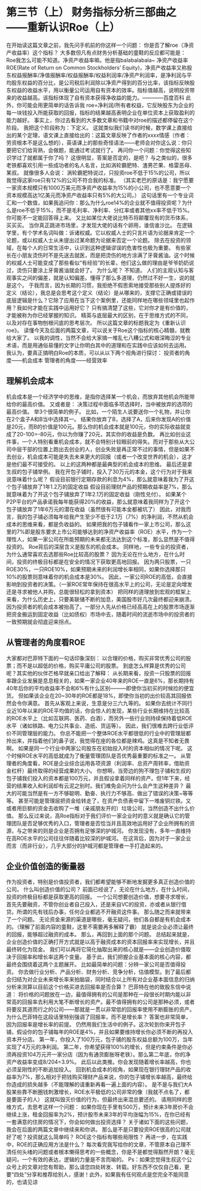 # 第三节（上） 财务指标分析三部曲之——重新认识Roe（上）

在开始读这篇文章之前，我先问手机前的你这样一个问题：
你是否了解roe（净资产收益率）这个指标？
大多数但凡有点财务分析基础的童鞋的反应都可能是：
Roe我怎么可能不知道。净资产收益率嘛。他是指balabalabala~
净资产收益率ROE(Rate of Return on Common Stockholders’ Equity)，净资产收益率又称股东权益报酬率/净值报酬率/权益报酬率/权益利润率/净资产利润率，是净利润与平均股东权益的百分比，是公司税后利润除以净资产得到的百分比率，该指标反映股东权益的收益水平，用以衡量公司运用自有资本的效率。指标值越高，说明投资带来的收益越高。该指标体现了自有资本获得净收益的能力。————百度百科
此外，你可能会用更简单的话告诉我
roe=净利润/所有者权益，它反映股东为企业的每一块钱投入所能获取的回报，指标的结果越高表明企业在单位资本上获取盈利的能力越好。
事实上，你过去看到的大多数文章和书籍中对roe的描述都停留在这个阶段。
我把这个阶段称为：下定义。
这就类似我们读书的时候，数学课上直接给出的某个定理，语文课上直接给出的：这篇文章反映了作者的xxxx情感（作者：劳资根本不是这么想的），英语课上的那些奇怪语法——老师会对你这么说：你只要把它们给背熟，会做题，能通过考试就行了。
再问你一个问题：你觉得这些知识学过了就都属于你了吗？
这很明显，答案是否定的，是吧？
与之类似的，很多老铁都喜欢引用一些成功者的名人名言，比如涡轮霸肥特、渣男芒果、格雷恶母、某叔。
就像很多人会说：
涡轮霸肥特说过，只投资roe不低于15%的公司，所以我觉得这家roe只有12%的公司不符合我的标准。
（其实老巴的原话是：我宁愿要一家资本规模只有1000万美元而净资产收益率为15%的小公司，也不愿意要一个资本规模高达1亿美元而净资产收益率只有5%的大公司。）
这句话里有一个专业词汇和一个数值，如果我追问你：那么为什么roe14%的企业就不值得投资呢？为什么是roe不低于15%，而不是毛利率、净利率、分红率或者其他xx率不低于15%。
你可能不一定能回答得上来。
又比如某位大佬说比特币将颠覆现有的货币体系，买买买。
当你真正跳进市场里，才发现大佬的话有个卵用，谁信谁沙比。
在逻辑学里，有个学术名词叫做：诉诸权威。它以权威人士的只言片语为论据来肯定一个论题，或以权威人士从未提出过某命题为论据来否定一个论题。
除去在投资的领域，在每个人的日常生活中，认识到这种逻辑谬误的危害性也极为重要。
有些家长在小朋友烫伤时不是先送去就医，而是把烫伤的地方涂满了牙膏酱油。这个时候的权威人士可能变成了那些看似“有经验”的长辈，他们这么做的理由是爷爷奶奶说过，烫伤只要涂上牙膏酱油就会好了。
为什么呢？
不知道。
人们的主观认知与客观事实之间的偏差，就是认知偏差。懂得了那么多道理，仍然过不好一生，说的就是这个。
于我而言，因为长期的习惯，我拒绝不假思索地接受那些别人提炼好的定义（结论），我总是会思考这个定义（结论）是从哪来的，支撑它正确或错误的底层逻辑是什么？它除了应用在当下这个案例里，还能同样地在哪些领域里也起作用？我如何才能在实践中运用好它？
只有搞清楚了这些，它对你才是有价值的，才能被称为你已经掌握的知识。
精英与底层最大的区别，在于思维方式的不同，以及对存在事物刨根问底的思考层次。
所以这篇文章的标题我定为《重新认识roe》。
读懂今天及后面的两篇文章，可以说关于Roe这个指标的核心精髓，就教给大家了。
以我的调性，当然不会给大家搞一堆乱七八糟公式和艰深晦涩的专业术语，而是用通俗易懂的文字让你明白其中的道理和在实践中应该如何去运用。
我认为，要真正搞明白Roe的本质，可以从以下两个视角进行探讨：
投资者的角度——机会成本
管理者的角度——经营效率

## 理解机会成本
机会成本是一个经济学中的思维，是指你选择某一个机会，而放弃其他机会所能带给你的最高价值。
又或者是：
决策过程中面临多项选择时，当中被放弃的选项的最高价值。
举3个很简单的例子。
比如，一个陌生人说要送你一个礼物，并让你在2个盒子A和B当中选择其一。
结果你放弃了B，选择了A，后来你发现A的价值是20元，而B的价值是100元。那么你的机会成本就是100元，你的实际收益就变成了20-100=-80元，你以为你赚了20元，其实你的收益是负数。
再比如创业这件事，一个人特别看重机会成本，就不会特别计较眼前的得失。而对于那些从大公司中层干部的位置上跑出去创业的人，创业失败是再正常不过的事情，但是如果不去创业，机会成本可能是失去未来更大的回报（或者一个改变世界的机会），这才是他们最不可接受的。
以上的这两种都是最典型的机会成本的思维。
最后还是拿生叔的包子铺举例。
我在开包子铺时，投入了30万元的本金，这个行为对于我来说意味着什么呢？
假设目前银行定期存款的利息为4%，那么就意味着我为了开这个包子铺放弃了1年1.2万的固定收益
假设目前理财产品的预期收益率是7%，那么就意味着为了开这个包子铺放弃了1年2.1万的固定收益（刚性兑付）。
如果某个P2P平台的产品承诺我每年能获得20%的收益，那么就意味着我同样为了开这个包子铺放弃了1年6万元的潜在收益（虽然很有可能本金都被坑了）
因此，对我而言，我的包子铺必须每年给我产生至少不低于2.1万（7%）的净利润，不然从机会成本的思维来看，都是负收益的。
如果把我的包子铺看作一家上市公司，那么这里的7%即是股东要求上市公司能够达到的净资产收益率（ROE）水平，作为一个理性人，如果一家公司在所能预期的未来都无法达到这个标准，那么显然是不值得投资的。
Roe背后的深层含义是股东的机会成本。
同样地，一些专业的投资者，为什么通常喜欢去选那些Roe比较高的股票？
因为无论在什么地方，在什么时间，投资的终极目标都是在安全的情况下获取更高地回报。
因为两只股票，一只ROE30%，一只ROE10%，如果预期未来的利润增长率相同，如果你选择那只10%的股票则意味着你的机会成本是30%。
因此，一家公司ROE的高低，会直接影响到投资者的决策。（一家ROE常年保持在很高水平上的公司，无论是定向增发还是寻求被他人并购，总能很轻松的拿到资本）
把同样的道理放到宏观的框架上来看，为什么历史上，只要美联储不断的加息，美国股市好几次最终都迎来崩溃。
因为投资者的机会成本被抬高了。一部分人先从价格已经高高在上的股票市场逐渐把资金搬运到固定收益（比如债权）市场中去，随着时间的流逝市场中的投资者的一致预期就会彻底迎来拐点。

## 从管理者的角度看ROE
大家都对巴菲特下面的一句话印象深刻：
以合理的价格，购买非常优秀公司的股票；而不是以超低的价格，购买平庸公司的股票。
到底怎么样算是优秀的公司呢？其实他的伙伴芒格早就亲口给出了解释：
从长期来看，投资一只股票的回报率跟企业发展是息息相关的，如果一家企业40年来的ROE一直是6%，那长期持有40年后你的平均收益率不会和6%有什么区别———即使你当初买的时候捡的便宜货。
但如果该企业在20~30年的ROE都是18%，即使你当初的出价较高其回报依然会令你满意。
首先从客观上来说，生意是分三六九等的。
如果你去统计不同行业近10年以来的ROE平均值的话，你会惊人的发现，某些行业长期维持在比较高的ROE水平上（比如互联网、医药、白酒），而另外一些行业则持续保持着低ROE水平（诸如铁路、电力公共事业、造纸、货运等）。
因此，我们很难去跨行业低评价不同管理层的能力。
你总不能把一个整体ROE水平都很低的行业中的管理层都拎出来，并指着他们的鼻子说，我觉得在座的各位都是辣鸡。这真是不知者无畏啊。
如果是同一个行业中两家公司股东在初始投入时的资本相似的情况下呢。
这个时候ROE水平的高低就成为了衡量管理团队是否优秀最重要的标准之一。
从管理者的角度看，ROE是企业综合运用各项资源（利润率、总资产周转率，借助资金杠杆）最终取得的经营成果的大小。
你想啊，当旁边的狗不理包子铺和生叔的包子铺我们投入的资本都是100万元，并且假设拿着同样的资产。但1年下来，经营的结果收入和利润却有云泥之别时。我们难免会问为什么会产生这种差异？
最大的可能当然是有一方不够聪明、勤奋、执行力不够高、做出了错误的决策~等等等。
甚至可能是管理层把资金给转走了，在资产负债表中留下一堆废铜烂铁。又或者用巨额的资金去收购了一堆（亲戚朋友开的）垃圾公司，当然创造不出什么价值。
那么反过来说，高Roe指标对于我们评价一家企业时的意义就是确认它的管理团队是否足够优秀的入口，管理者是否恰当并且高效地运用好了企业所拥有的资源，与之带来的则是企业是否拥有足够深的护城河。
你发现没有，多年一直维持在高ROE水平的公司往往伴随着比较深的护城河。
在这背后，因为对于一家企业而言（而非行业），几乎大部分的护城河都是管理者一手打造起来的。

## 企业价值创造的衡量器
作为投资者，特别是价值投资者，我们都希望能够不断地发掘更多真正创造价值的公司。
什么叫创造价值的公司？
前面已经说了，无论在什么地方，在什么时间，投资的终极目标都是获取更高的回报。
一个公司想要创造价值，想要寻求增长，首先先要融资，不管你创业者自己投入，还是来自VC的投资，亦或者从银行借贷。所谓的先有钱后办事，任何企业都逃不开融资这件事。
那么随之而来就带来了一个问题。
无论资金来源的渠道是哪些，毫无疑问，他们各自都是有机会成本的。（理解了前面内容的童鞋，这里不需要再多解释了霸）
就是说企业必须让最终的回报，能够超过融资的成本。
那么，再回到上面的那个问题。
总结起来就是，企业创造价值的正确打开方式就是以高于融资成本的资本回报率来实现增长，并且最终转化为现金。
我们可以再将它简化抽取出来的核心就是——企业创造价值取决于回报率和增长率这两个变量。
基于此，我们把握企业基本面的核心内容，都最终会围绕着这两个主题展开。
比如最简单的问题：分辨一家公司是否值得投资。
你去做行业分析、产品分析、财务分析、竞争分析，估值模型。到了最后都会归结为对企业未来增长率来拍脑袋，同时结合以上所有对企业基本面信息的归纳分析来测算以目前这个价格买进去回报率是否合算？
巴菲特在他的致股东信中说道：
将价格的问题放在一边，最值得拥有的公司是那种在一段很长时期内能以非常高的回报率去利用大笔不断增长的资产。最不值得拥有的公司是那种必须，或者将要反其道而行之的公司——那就是一贯以非常低的回报率使用不断膨胀的资产。
为什么巴菲特在这段话里特别强调了回报率，而不是增长率？
答案也非常简单，因为回报率是增长率的前提。
仍然用我们生活中的例子。这次轮到你来开包子铺，假设你的包子铺每年的ROE是4%，并且如果要维持增长你必须不断的再投入资本开分店。
第一年，你投入了100万元，包子铺的股东权益总额为100万，当年实现了4万元的净利润。
第二年，你希望获得100%的增长，但是约束条件是你必须再投资104万元开一家分店（因为有通货膨胀呀老铁）。那么第二年底，你的净资产收益率变成8/204=3.9%。
此后以此类推。你会发现随着增长率越高，你也必须呈刚性的不断追加投入。
回到机会成本的视角，如果现在银行理财产品的收益率为7%，那么相对于把钱购买理财产品来说，你的包子铺增长率越高，最终给你造成的损失越多（不能理解的请重新再看一遍上面的内容）。
是不是与我们大A股某些靠不断圈钱刺激增长，ROE水平极低的公司非常的像（我就不点名了，都是要面子的人）
这就叫毁灭价值的行为，但最终出来混总要还的。
请用同样的思维方式，去思考这样一个问题：
如果你现在手里有500万，预计未来3年房价不会继续上涨，租金回报率为2%，预计股市未来3年的平均涨幅为15%，在你已经有一套满意的住房的情况下，你会如何做出投资选择？
关于诸如下面的这些问题，我会在后面的两篇文章中继续来和你讲。
那么是不是只要投资ROE很高的公司就好了呢？投资就这么简单吗？
ROE这个指标有哪些局限性？
再进一步，在实践中，ROE的正确应用方法是什么？
每次看完我写给你的文章，不管原本自己理不清任何头绪的问题或者根本懒得思考的一些概念，你是不是都觉得豁然开朗？毫无疑问，一个有效的表达，逻辑的力量是不言而喻的。
Ps：如果您觉得生叔这个公众号上的文章对您有帮助，那么请您四处转发、转载。好东西不仅仅自己看，更要“四处”分享和推荐给别人，感谢！此外，如果我有任何观点是您完全不能同意的，也请见谅
